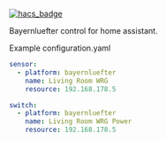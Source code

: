 [![hacs_badge](https://img.shields.io/badge/HACS-Default-orange.svg?style=for-the-badge)](https://github.com/custom-components/hacs)

Bayernluefter control for home assistant.

Example configuration.yaml

```yaml
sensor:
  - platform: bayernluefter
    name: Living Room WRG
    resource: 192.168.178.5

switch:
  - platform: bayernluefter
    name: Living Room WRG Power
    resource: 192.168.178.5
```
